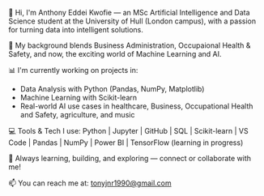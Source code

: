👋 Hi, I'm Anthony Eddei Kwofie — an MSc Artificial Intelligence and Data Science student at the University of Hull (London campus), with a passion for turning data into intelligent solutions.

🔬 My background blends Business Administration, Occupaional Health & Safety, and now, the exciting world of Machine Learning and AI.

📊 I'm currently working on projects in:
- Data Analysis with Python (Pandas, NumPy, Matplotlib)
- Machine Learning with Scikit-learn
- Real-world AI use cases in healthcare, Business, Occupational Health and Safety, agriculture, and music

💻 Tools & Tech I use:
Python | Jupyter | GitHub | SQL | Scikit-learn | VS Code | Pandas | NumPy | Power BI | TensorFlow (learning in progress)

🌱 Always learning, building, and exploring — connect or collaborate with me!

📫 You can reach me at: tonyjnr1990@gmail.com
